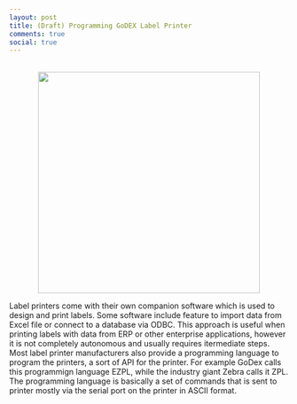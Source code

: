 ```yaml
---
layout: post
title: (Draft) Programming GoDEX Label Printer
comments: true
social: true
---
```


<br>
<center><img src="../../../img/posts/wck-pin-spec.png" width="400px"/></center>

Label printers come with their own companion software which is used to design and print labels. Some software include feature to import data from Excel file or connect to a database via ODBC. This approach is useful when printing labels with data from ERP or other enterprise applications, however it is not completely autonomous and usually requires itermediate steps. Most label printer manufacturers also provide a programming language to program the printers, a sort of API for the printer. For example GoDex calls this programmign language EZPL, while the industry giant Zebra calls it ZPL. The programming language is basically a set of commands that is sent to printer mostly via the serial port on the printer in ASCII format.
